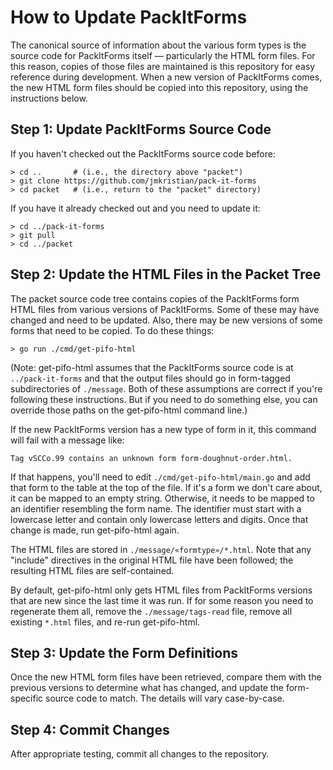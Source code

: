 # How to Update PackItForms

The canonical source of information about the various form types is the source
code for PackItForms itself — particularly the HTML form files.  For this
reason, copies of those files are maintained is this repository for easy
reference during development.  When a new version of PackItForms comes, the new
HTML form files should be copied into this repository, using the instructions
below.

## Step 1:  Update PackItForms Source Code

If you haven't checked out the PackItForms source code before:

    > cd ..       # (i.e., the directory above "packet")
    > git clone https://github.com/jmkristian/pack-it-forms
    > cd packet   # (i.e., return to the "packet" directory)

If you have it already checked out and you need to update it:

    > cd ../pack-it-forms
    > git pull
    > cd ../packet

## Step 2:  Update the HTML Files in the Packet Tree

The packet source code tree contains copies of the PackItForms form HTML files
from various versions of PackItForms.  Some of these may have changed and need
to be updated.  Also, there may be new versions of some forms that need to be
copied.  To do these things:

    > go run ./cmd/get-pifo-html

(Note:  get-pifo-html assumes that the PackItForms source code is at
`../pack-it-forms` and that the output files should go in form-tagged
subdirectories of `./message`.  Both of these assumptions are correct if you're
following these instructions.  But if you need to do something else, you can
override those paths on the get-pifo-html command line.)

If the new PackItForms version has a new type of form in it, this command will
fail with a message like:

    Tag vSCCo.99 contains an unknown form form-doughnut-order.html.

If that happens, you'll need to edit `./cmd/get-pifo-html/main.go` and add that
form to the table at the top of the file.  If it's a form we don't care about,
it can be mapped to an empty string.  Otherwise, it needs to be mapped to an
identifier resembling the form name.  The identifier must start with a lowercase
letter and contain only lowercase letters and digits.  Once that change is made,
run get-pifo-html again.

The HTML files are stored in `./message/«formtype»/*.html`.  Note that any
"include" directives in the original HTML file have been followed; the resulting
HTML files are self-contained.

By default, get-pifo-html only gets HTML files from PackItForms versions that
are new since the last time it was run.  If for some reason you need to
regenerate them all, remove the `./message/tags-read` file, remove all existing
`*.html` files, and re-run get-pifo-html.

## Step 3:  Update the Form Definitions

Once the new HTML form files have been retrieved, compare them with the previous
versions to determine what has changed, and update the form-specific source code
to match.  The details will vary case-by-case.

## Step 4:  Commit Changes

After appropriate testing, commit all changes to the repository.
